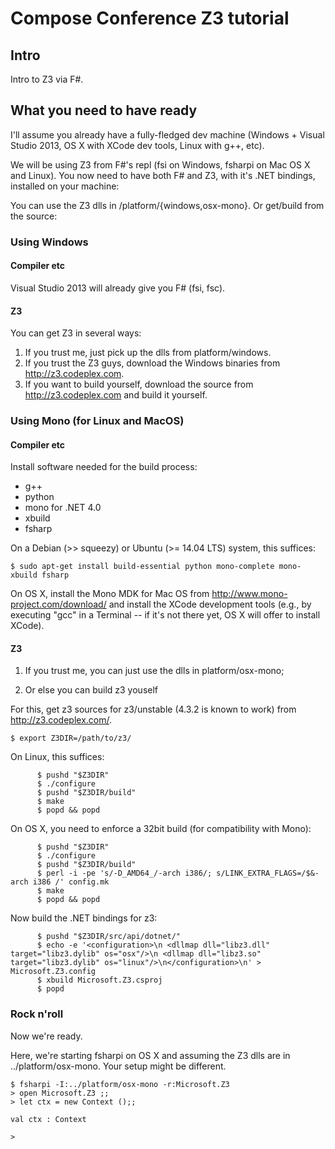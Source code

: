 
# Compose Conference Z3 tutorial

## Intro 
Intro to Z3 via F#.

## What you need to have ready

I'll assume you already have a fully-fledged dev machine 
(Windows + Visual Studio 2013, OS X with XCode dev tools, Linux with g++, etc). 

We will be using Z3 from F#'s repl (fsi on Windows, fsharpi on Mac OS X and Linux). 
You now need to have both F# and Z3, with it's .NET bindings, installed on your machine: 


You can use the Z3 dlls in /platform/{windows,osx-mono}. Or get/build from the source:


### Using Windows

#### Compiler etc 

Visual Studio 2013 will already give you F# (fsi, fsc).

#### Z3 

You can get Z3 in several ways:
1. If you trust me, just pick up the dlls from platform/windows.
2. If you trust the Z3 guys, download the Windows binaries from http://z3.codeplex.com. 
3. If you want to build yourself, download the source from http://z3.codeplex.com and build it yourself. 
	
	
### Using Mono (for Linux and MacOS)

#### Compiler etc 

Install software needed for the build process:

  * g++
  * python
  * mono for .NET 4.0
  * xbuild
  * fsharp

On a Debian (>> squeezy) or Ubuntu (>= 14.04 LTS) system, this suffices:
```
$ sudo apt-get install build-essential python mono-complete mono-xbuild fsharp
```

On OS X, install the Mono MDK for Mac OS from
       http://www.mono-project.com/download/
and install the XCode development tools (e.g., by executing "gcc" in
a Terminal -- if it's not there yet, OS X will offer to install XCode).

#### Z3  

1. If you trust me, you can just use the dlls in platform/osx-mono;

2. Or else you can build z3 youself 
		
For this, get z3 sources for z3/unstable (4.3.2 is known to work) from http://z3.codeplex.com/. 

```
$ export Z3DIR=/path/to/z3/
```

On Linux, this suffices:

```
      $ pushd "$Z3DIR"
      $ ./configure
      $ pushd "$Z3DIR/build"
      $ make
      $ popd && popd
```

On OS X, you need to enforce a 32bit build (for compatibility with Mono):

```
      $ pushd "$Z3DIR"
      $ ./configure
      $ pushd "$Z3DIR/build"
      $ perl -i -pe 's/-D_AMD64_/-arch i386/; s/LINK_EXTRA_FLAGS=/$&-arch i386 /' config.mk
      $ make
      $ popd && popd
```

Now build the .NET bindings for z3:

```
      $ pushd "$Z3DIR/src/api/dotnet/"
      $ echo -e '<configuration>\n <dllmap dll="libz3.dll" target="libz3.dylib" os="osx"/>\n <dllmap dll="libz3.so" target="libz3.dylib" os="linux"/>\n</configuration>\n' > Microsoft.Z3.config
      $ xbuild Microsoft.Z3.csproj
      $ popd
```


### Rock n'roll

Now we're ready. 

Here, we're starting fsharpi on OS X and assuming the Z3 dlls are in ../platform/osx-mono. Your setup might be different.

```
$ fsharpi -I:../platform/osx-mono -r:Microsoft.Z3
> open Microsoft.Z3 ;;
> let ctx = new Context ();;

val ctx : Context

> 
```